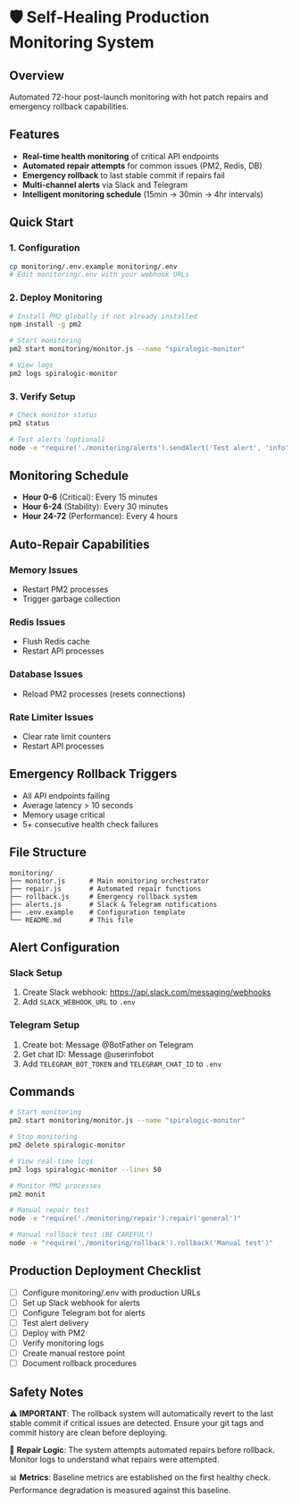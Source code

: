 # 🛡️ Self-Healing Production Monitoring System

## Overview
Automated 72-hour post-launch monitoring with hot patch repairs and emergency rollback capabilities.

## Features
- **Real-time health monitoring** of critical API endpoints
- **Automated repair attempts** for common issues (PM2, Redis, DB)
- **Emergency rollback** to last stable commit if repairs fail
- **Multi-channel alerts** via Slack and Telegram
- **Intelligent monitoring schedule** (15min → 30min → 4hr intervals)

## Quick Start

### 1. Configuration
```bash
cp monitoring/.env.example monitoring/.env
# Edit monitoring/.env with your webhook URLs
```

### 2. Deploy Monitoring
```bash
# Install PM2 globally if not already installed
npm install -g pm2

# Start monitoring
pm2 start monitoring/monitor.js --name "spiralogic-monitor"

# View logs
pm2 logs spiralogic-monitor
```

### 3. Verify Setup
```bash
# Check monitor status
pm2 status

# Test alerts (optional)
node -e "require('./monitoring/alerts').sendAlert('Test alert', 'info')"
```

## Monitoring Schedule

- **Hour 0-6** (Critical): Every 15 minutes
- **Hour 6-24** (Stability): Every 30 minutes  
- **Hour 24-72** (Performance): Every 4 hours

## Auto-Repair Capabilities

### Memory Issues
- Restart PM2 processes
- Trigger garbage collection

### Redis Issues  
- Flush Redis cache
- Restart API processes

### Database Issues
- Reload PM2 processes (resets connections)

### Rate Limiter Issues
- Clear rate limit counters
- Restart API processes

## Emergency Rollback Triggers

- All API endpoints failing
- Average latency > 10 seconds
- Memory usage critical
- 5+ consecutive health check failures

## File Structure
```
monitoring/
├── monitor.js      # Main monitoring orchestrator
├── repair.js       # Automated repair functions
├── rollback.js     # Emergency rollback system  
├── alerts.js       # Slack & Telegram notifications
├── .env.example    # Configuration template
└── README.md       # This file
```

## Alert Configuration

### Slack Setup
1. Create Slack webhook: https://api.slack.com/messaging/webhooks
2. Add `SLACK_WEBHOOK_URL` to `.env`

### Telegram Setup  
1. Create bot: Message @BotFather on Telegram
2. Get chat ID: Message @userinfobot
3. Add `TELEGRAM_BOT_TOKEN` and `TELEGRAM_CHAT_ID` to `.env`

## Commands

```bash
# Start monitoring
pm2 start monitoring/monitor.js --name "spiralogic-monitor"

# Stop monitoring
pm2 delete spiralogic-monitor

# View real-time logs
pm2 logs spiralogic-monitor --lines 50

# Monitor PM2 processes
pm2 monit

# Manual repair test
node -e "require('./monitoring/repair').repair('general')"

# Manual rollback test (BE CAREFUL!)
node -e "require('./monitoring/rollback').rollback('Manual test')"
```

## Production Deployment Checklist

- [ ] Configure monitoring/.env with production URLs
- [ ] Set up Slack webhook for alerts
- [ ] Configure Telegram bot for alerts  
- [ ] Test alert delivery
- [ ] Deploy with PM2
- [ ] Verify monitoring logs
- [ ] Create manual restore point
- [ ] Document rollback procedures

## Safety Notes

⚠️ **IMPORTANT**: The rollback system will automatically revert to the last stable commit if critical issues are detected. Ensure your git tags and commit history are clean before deploying.

🔧 **Repair Logic**: The system attempts automated repairs before rollback. Monitor logs to understand what repairs were attempted.

📊 **Metrics**: Baseline metrics are established on the first healthy check. Performance degradation is measured against this baseline.